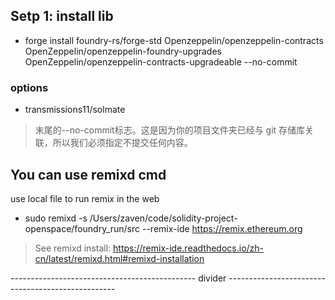 ## Setp 1: install lib
- forge install foundry-rs/forge-std Openzeppelin/openzeppelin-contracts OpenZeppelin/openzeppelin-foundry-upgrades OpenZeppelin/openzeppelin-contracts-upgradeable  --no-commit
### options
- transmissions11/solmate 


> 末尾的--no-commit标志。这是因为你的项目文件夹已经与 git 存储库关联，所以我们必须指定不提交任何内容。

## You can use remixd cmd
use local file to run remix in the web
- sudo remixd -s /Users/zaven/code/solidity-project-openspace/foundry_run/src --remix-ide https://remix.ethereum.org



> See remixd install: https://remix-ide.readthedocs.io/zh-cn/latest/remixd.html#remixd-installation







---------------------------------------------- divider --------------------------------------------------


